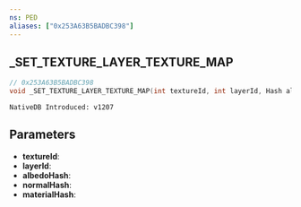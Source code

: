 ```yaml
---
ns: PED
aliases: ["0x253A63B5BADBC398"]
---
```

## _SET_TEXTURE_LAYER_TEXTURE_MAP

```c
// 0x253A63B5BADBC398
void _SET_TEXTURE_LAYER_TEXTURE_MAP(int textureId, int layerId, Hash albedoHash, Hash normalHash, Hash materialHash);
```

```
NativeDB Introduced: v1207
```

## Parameters
* **textureId**:
* **layerId**:
* **albedoHash**:
* **normalHash**:
* **materialHash**:

